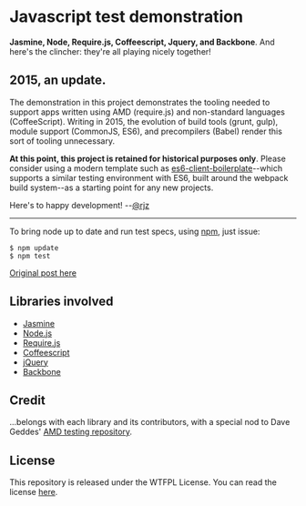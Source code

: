 Javascript test demonstration
=============================

**Jasmine, Node, Require.js, Coffeescript, Jquery, and Backbone**. And here's the clincher: they're all playing nicely together!

2015, an update.
-----------------------------

The demonstration in this project demonstrates the tooling needed to support
apps written using AMD (require.js) and non-standard languages (CoffeeScript).
Writing in 2015, the evolution of build tools (grunt, gulp), module support
(CommonJS, ES6), and precompilers (Babel) render this sort of tooling
unnecessary.

**At this point, this project is retained for historical purposes only**. Please
consider using a modern template such as
[es6-client-boilerplate](https://github.com:rjz/es6-client-boilerplate)--which
supports a similar testing environment with ES6, built around the webpack build
system--as a starting point for any new projects.

Here's to happy development! --[@rjz](https://github.com/rjz)

- - - -

To bring node up to date and run test specs, using [npm](http://npmjs.org/), just issue:

    $ npm update
    $ npm test

[Original post here](http://blog.rjzaworski.com/2012/07/testing-with-node-jasmine-and-require-js-part-ii/)

Libraries involved
------------------

* [Jasmine](https://github.com/pivotal/jasmine)
* [Node.js](http://nodejs.org/)
* [Require.js](http://requirejs.org/)
* [Coffeescript](http://jashkenas.github.com/coffee-script/)
* [jQuery](http://jquery.com)
* [Backbone](documentcloud.github.com/backbone/)

Credit
-----

...belongs with each library and its contributors, with a special nod to Dave Geddes' [AMD testing repository](https://github.com/geddesign/amd-testing).

License
-------

This repository is released under the WTFPL License. You can read the license [here](http://sam.zoy.org/wtfpl/).
